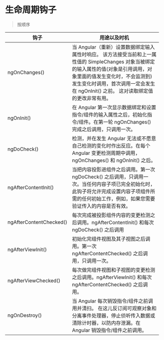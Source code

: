 # 生命周期钩子

> 按顺序

| 钩子 |用途以及时机|
|-----|----------|
|ngOnChanges()|当 Angular（重新）设置数据绑定输入属性时响应。 该方法接受当前和上一属性值的 SimpleChanges 对象当被绑定的输入属性的值(对象是引用调用，对象里面的值发生变化时，不会监测到)发生变化时调用，首次调用一定会发生在 ngOnInit() 之前。 这对读取绑定值的更改非常有用。|
|ngOnInit()|在 Angular 第一次显示数据绑定和设置指令/组件的输入属性之后，初始化指令/组件。在第一轮 ngOnChanges() 完成之后调用，只调用一次。|
|ngDoCheck()|检测，并在发生 Angular 无法或不愿意自己检测的变化时作出反应。在每个 Angular 变更检测周期中调用，ngOnChanges() 和 ngOnInit() 之后。|
|ngAfterContentInit()|当把内容投影进组件之后调用。第一次 ngDoCheck() 之后调用，只调用一次。当任何内容子项已完全初始化时，此钩子将允许完成设置内容子项组件所需的任何初始工作，例如，如果您需要验证传入的内容是否有效。|
|ngAfterContentChecked()|每次完成被投影组件内容的变更检测之后调用。ngAfterContentInit() 和每次 ngDoCheck() 之后调用|
|ngAfterViewInit()|初始化完组件视图及其子视图之后调用。第一次 ngAfterContentChecked() 之后调用，只调用一次。|
|ngAfterViewChecked()|每次做完组件视图和子视图的变更检测之后调用。ngAfterViewInit() 和每次 ngAfterContentChecked() 之后调用。|
|ngOnDestroy()|当 Angular 每次销毁指令/组件之前调用并清扫。 在这儿反订阅可观察对象和分离事件处理器，停止侦听传入数据或清除计时器，以防内存泄漏。在 Angular 销毁指令/组件之前调用。|